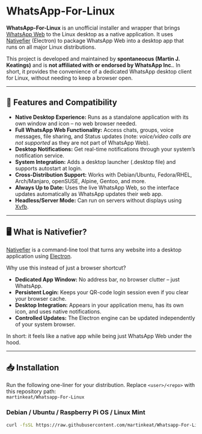 # WhatsApp-For-Linux

**WhatsApp-For-Linux** is an unofficial installer and wrapper that brings [WhatsApp Web](https://web.whatsapp.com) to the Linux desktop as a native application. It uses [Nativefier](https://github.com/nativefier/nativefier) (Electron) to package WhatsApp Web into a desktop app that runs on all major Linux distributions.  

This project is developed and maintained by **spontaneocus (Martin J. Keatings)** and is **not affiliated with or endorsed by WhatsApp Inc.**. In short, it provides the convenience of a dedicated WhatsApp desktop client for Linux, without needing to keep a browser open.

---

## 🚀 Features and Compatibility

- **Native Desktop Experience:** Runs as a standalone application with its own window and icon – no web browser needed.  
- **Full WhatsApp Web Functionality:** Access chats, groups, voice messages, file sharing, and Status updates (note: *voice/video calls are not supported* as they are not part of WhatsApp Web).  
- **Desktop Notifications:** Get real-time notifications through your system’s notification service.  
- **System Integration:** Adds a desktop launcher (.desktop file) and supports autostart at login.  
- **Cross-Distribution Support:** Works with Debian/Ubuntu, Fedora/RHEL, Arch/Manjaro, openSUSE, Alpine, Gentoo, and more.  
- **Always Up to Date:** Uses the live WhatsApp Web, so the interface updates automatically as WhatsApp updates their web app.  
- **Headless/Server Mode:** Can run on servers without displays using [Xvfb](https://www.x.org/releases/X11R7.6/doc/man/man1/Xvfb.1.xhtml).  

---

## 🖥️ What is Nativefier?

[Nativefier](https://github.com/nativefier/nativefier) is a command-line tool that turns any website into a desktop application using [Electron](https://www.electronjs.org/).  

Why use this instead of just a browser shortcut?

- **Dedicated App Window:** No address bar, no browser clutter – just WhatsApp.  
- **Persistent Login:** Keeps your QR-code login session even if you clear your browser cache.  
- **Desktop Integration:** Appears in your application menu, has its own icon, and uses native notifications.  
- **Controlled Updates:** The Electron engine can be updated independently of your system browser.  

In short: it feels like a native app while being just WhatsApp Web under the hood.

---

## 📥 Installation

Run the following one-liner for your distribution. Replace `<user>/<repo>` with this repository path:  
`martinkeat/Whatsapp-For-Linux`

### Debian / Ubuntu / Raspberry Pi OS / Linux Mint
```bash
curl -fsSL https://raw.githubusercontent.com/martinkeat/Whatsapp-For-Linux/main/install-debian.sh | bash
